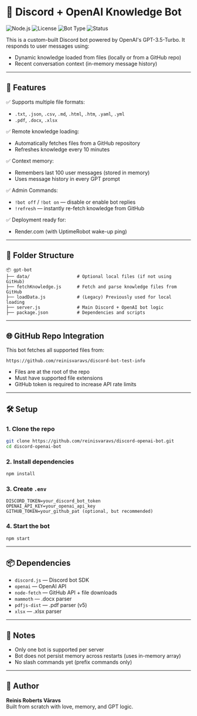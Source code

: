 # 🤖 Discord + OpenAI Knowledge Bot

![Node.js](https://img.shields.io/badge/Node.js-22.x-brightgreen)
![License](https://img.shields.io/badge/license-MIT-blue)
![Bot Type](https://img.shields.io/badge/Powered_by-GPT_3.5-orange)
![Status](https://img.shields.io/badge/status-live-success)

This is a custom-built Discord bot powered by OpenAI's GPT-3.5-Turbo. It responds to user messages using:

- Dynamic knowledge loaded from files (locally or from a GitHub repo)
- Recent conversation context (in-memory message history)

---

## 🚀 Features

✅ Supports multiple file formats:

- `.txt`, `.json`, `.csv`, `.md`, `.html`, `.htm`, `.yaml`, `.yml`
- `.pdf`, `.docx`, `.xlsx`

✅ Remote knowledge loading:

- Automatically fetches files from a GitHub repository
- Refreshes knowledge every 10 minutes

✅ Context memory:

- Remembers last 100 user messages (stored in memory)
- Uses message history in every GPT prompt

✅ Admin Commands:

- `!bot off` / `!bot on` — disable or enable bot replies
- `!refresh` — instantly re-fetch knowledge from GitHub

✅ Deployment ready for:

- Render.com (with UptimeRobot wake-up ping)

---

## 📁 Folder Structure

```
📦 gpt-bot
├── data/                  # Optional local files (if not using GitHub)
├── fetchKnowledge.js      # Fetch and parse knowledge files from GitHub
├── loadData.js            # (Legacy) Previously used for local loading
├── server.js              # Main Discord + OpenAI bot logic
├── package.json           # Dependencies and scripts
```

---

## 🌐 GitHub Repo Integration

This bot fetches all supported files from:

```
https://github.com/reinisvaravs/discord-bot-test-info
```

- Files are at the root of the repo
- Must have supported file extensions
- GitHub token is required to increase API rate limits

---

## 🛠️ Setup

### 1. Clone the repo

```bash
git clone https://github.com/reinisvaravs/discord-openai-bot.git
cd discord-openai-bot
```

### 2. Install dependencies

```bash
npm install
```

### 3. Create `.env`

```env
DISCORD_TOKEN=your_discord_bot_token
OPENAI_API_KEY=your_openai_api_key
GITHUB_TOKEN=your_github_pat (optional, but recommended)
```

### 4. Start the bot

```bash
npm start
```

---

## 📦 Dependencies

- `discord.js` — Discord bot SDK
- `openai` — OpenAI API
- `node-fetch` — GitHub API + file downloads
- `mammoth` — .docx parser
- `pdfjs-dist` — .pdf parser (v5)
- `xlsx` — .xlsx parser

---

## 📌 Notes

- Only one bot is supported per server
- Bot does not persist memory across restarts (uses in-memory array)
- No slash commands yet (prefix commands only)

---

## 🧠 Author

**Reinis Roberts Vāravs**  
Built from scratch with love, memory, and GPT logic.
